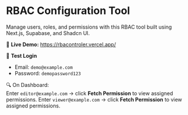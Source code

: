 # RBAC Configuration Tool

Manage users, roles, and permissions with this RBAC tool built using Next.js, Supabase, and Shadcn UI.

🔗 **Live Demo:** https://rbacontroler.vercel.app/

🧪 **Test Login**
- Email: `demo@example.com`
- Password: `demopassword123`

🔍 On Dashboard:  
Enter `editor@example.com` → click **Fetch Permission** to view assigned permissions.
Enter `viewer@example.com` → click **Fetch Permission** to view assigned permissions.
